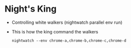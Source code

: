 Night's King
============

- Controlling white walkers (nightwatch parallel env run)

- This is how the king command the walkers

  ```
  nightwatch --env chrome-a,chrome-b,chrome-c,chrome-d
  ```